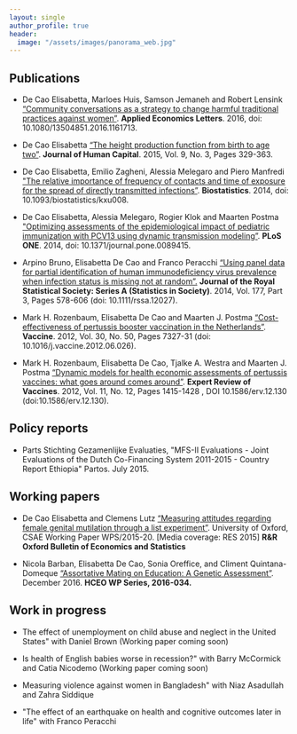 ```yaml
---
layout: single
author_profile: true
header:
  image: "/assets/images/panorama_web.jpg"
---
```




## Publications
* De Cao Elisabetta, Marloes Huis, Samson Jemaneh and Robert Lensink [“Community conversations as a strategy to change harmful traditional practices against women”](http://www.tandfonline.com/doi/full/10.1080/13504851.2016.1161713). **Applied Economics Letters**. 2016, doi: 10.1080/13504851.2016.1161713. 

* De Cao Elisabetta [“The height production function from birth to age two”](http://www.journals.uchicago.edu/doi/abs/10.1086/682356). **Journal of Human Capital**. 2015, Vol. 9, No. 3, Pages 329-363.

* De Cao Elisabetta, Emilio Zagheni, Alessia Melegaro and Piero Manfredi ["The relative importance of frequency of contacts and time of exposure for the spread of directly transmitted infections”](https://academic.oup.com/biostatistics/article-lookup/doi/10.1093/biostatistics/kxu008). **Biostatistics**. 2014, doi: 10.1093/biostatistics/kxu008.

* De Cao Elisabetta, Alessia Melegaro, Rogier Klok and Maarten Postma ["Optimizing assessments of the epidemiological impact of pediatric immunization with PCV13 using dynamic transmission modeling”](http://journals.plos.org/plosone/article?id=10.1371/journal.pone.0089415). **PLoS ONE**. 2014, doi: 10.1371/journal.pone.0089415.

* Arpino Bruno, Elisabetta De Cao and Franco Peracchi [“Using panel data for partial identification of human immunodeficiency virus prevalence when infection status is missing not at random”.](http://onlinelibrary.wiley.com/doi/10.1111/rssa.12027/abstract) **Journal of the Royal Statistical Society: Series A (Statistics in Society)**. 2014, Vol. 177, Part 3, Pages 578-606 (doi: 10.1111/rssa.12027).

* Mark H. Rozenbaum, Elisabetta De Cao and Maarten J. Postma [“Cost-effectiveness of pertussis booster vaccination in the Netherlands”](https://linkinghub.elsevier.com/retrieve/pii/S0264-410X(12)00879-1). **Vaccine**. 2012, Vol. 30, No. 50, Pages 7327-31 (doi: 10.1016/j.vaccine.2012.06.026).

* Mark H. Rozenbaum, Elisabetta De Cao, Tjalke A. Westra and Maarten J. Postma [“Dynamic models for health economic assessments of pertussis vaccines: what goes around comes around”](http://www.tandfonline.com/doi/full/10.1586/erv.12.130). **Expert Review of Vaccines**. 2012, Vol. 11, No. 12, Pages 1415-1428 , DOI 10.1586/erv.12.130 (doi:10.1586/erv.12.130). 

## Policy reports

* Parts Stichting Gezamenlijke Evaluaties, "MFS-II Evaluations - Joint Evaluations of the Dutch Co-Financing System 2011-2015 - Country Report Ethiopia" Partos. July 2015.


## Working papers

* De Cao Elisabetta and Clemens Lutz [“Measuring attitudes regarding female genital mutilation through a list experiment”](https://www.csae.ox.ac.uk/workingpapers/pdfs/csae-wps-2015-20.pdf). University of Oxford, CSAE Working Paper WPS/2015-20. [Media coverage: RES 2015] **R&R Oxford Bulletin of Economics and Statistics**

* Nicola Barban, Elisabetta De Cao, Sonia Oreffice, and Climent Quintana-Domeque [“Assortative Mating on Education: A Genetic Assessment”](https://hceconomics.uchicago.edu/research/working-paper/assortative-mating-genetic-assessment). December 2016. **HCEO WP Series, 2016-034.** 


## Work in progress

* The effect of unemployment on child abuse and neglect in the United States" with Daniel Brown (Working paper coming soon)

* Is health of English babies worse in recession?" with Barry McCormick and Catia Nicodemo (Working paper coming soon)

* Measuring violence against women in Bangladesh" with Niaz Asadullah and Zahra Siddique

* "The effect of an earthquake on health and cognitive outcomes later in life" with Franco Peracchi